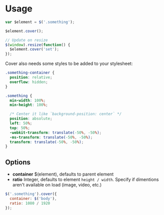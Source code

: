 # Usage

```js
var $element = $('.something');

$element.cover();

// Update on resize
$(window).resize(function() {
  $element.cover('set');
});
```

Cover also needs some styles to be added to your stylesheet:

```css
.something-container {
  position: relative;
  overflow: hidden;
}

.something {
  min-width: 100%;
  min-height: 100%;

  /* Center it like `background-position: center` */
  position: absolute;
  left: 50%;
  top: 50%;
  -webkit-transform: translate(-50%, -50%);
  -ms-transform: translate(-50%, -50%);
  transform: translate(-50%, -50%);
}
```

## Options
- **container** $(element), defaults to parent element
- **ratio** Integer, defaults to element `height / width`. Specify if dimentions aren't available on load (image, video, etc.)

```js
$('.something').cover({
  container: $('body'),
  ratio: 1080 / 1920
});
```
